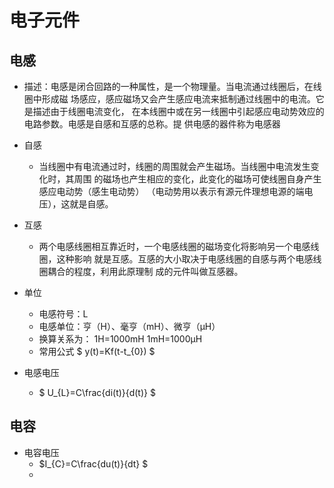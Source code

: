 

# 电子元件

## 电感

- 描述：电感是闭合回路的一种属性，是一个物理量。当电流通过线圈后，在线圈中形成磁 
场感应，感应磁场又会产生感应电流来抵制通过线圈中的电流。它是描述由于线圈电流变化，
在本线圈中或在另一线圈中引起感应电动势效应的电路参数。电感是自感和互感的总称。提
供电感的器件称为电感器
- 自感
  - 当线圈中有电流通过时，线圈的周围就会产生磁场。当线圈中电流发生变化时，其周围
  的磁场也产生相应的变化，此变化的磁场可使线圈自身产生感应电动势（感生电动势）
  （电动势用以表示有源元件理想电源的端电压），这就是自感。
- 互感
  - 两个电感线圈相互靠近时，一个电感线圈的磁场变化将影响另一个电感线圈，这种影响
  就是互感。互感的大小取决于电感线圈的自感与两个电感线圈耦合的程度，利用此原理制
  成的元件叫做互感器。
- 单位
  - 电感符号：L
  - 电感单位：亨（H）、毫亨（mH）、微亨（μH）
  - 换算关系为： 1H=1000mH    1mH=1000μH
  - 常用公式 $ y(t)=Kf(t-t_{0}) $
  
- 电感电压
  - $ U_{L}=C\frac{di(t)}{d(t)} $

## 电容

- 电容电压
  - $I_{C}=C\frac{du(t)}{dt} $
  - 
